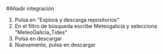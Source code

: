 #Añadir integración 
1. Pulsa en "Explora y descarga repositorios"
2. En el filtro de búsqueda escribe Meteogalicia y selecciona "MeteoGalicia_Tides"
3. Pulsa en descargar
4. Nuevamente, pulsa en descargar

